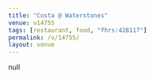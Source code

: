 ```yaml
---
title: "Costa @ Waterstones"
venue: v14755
tags: [restaurant, food, "fhrs:428117"]
permalink: /v/14755/
layout: venue
---
```

null